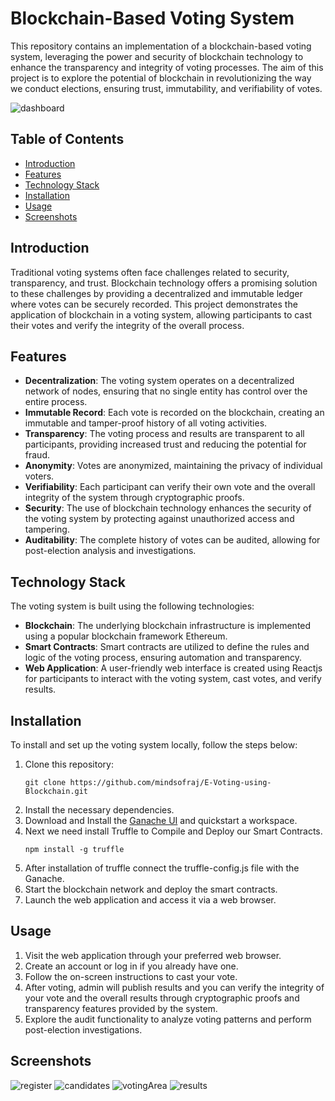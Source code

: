 # Blockchain-Based Voting System

This repository contains an implementation of a blockchain-based voting system, leveraging the power and security of blockchain technology to enhance the transparency and integrity of voting processes. The aim of this project is to explore the potential of blockchain in revolutionizing the way we conduct elections, ensuring trust, immutability, and verifiability of votes.

![dashboard](https://github.com/mindsofraj/E-Voting-using-Blockchain/assets/76028896/82a31eca-7caf-4a15-9e14-b4c099623183)

## Table of Contents
- [Introduction](#introduction)
- [Features](#features)
- [Technology Stack](#technology-stack)
- [Installation](#installation)
- [Usage](#usage)
- [Screenshots](#screenshots)

## Introduction
Traditional voting systems often face challenges related to security, transparency, and trust. Blockchain technology offers a promising solution to these challenges by providing a decentralized and immutable ledger where votes can be securely recorded. This project demonstrates the application of blockchain in a voting system, allowing participants to cast their votes and verify the integrity of the overall process.

## Features
- **Decentralization**: The voting system operates on a decentralized network of nodes, ensuring that no single entity has control over the entire process.
- **Immutable Record**: Each vote is recorded on the blockchain, creating an immutable and tamper-proof history of all voting activities.
- **Transparency**: The voting process and results are transparent to all participants, providing increased trust and reducing the potential for fraud.
- **Anonymity**: Votes are anonymized, maintaining the privacy of individual voters.
- **Verifiability**: Each participant can verify their own vote and the overall integrity of the system through cryptographic proofs.
- **Security**: The use of blockchain technology enhances the security of the voting system by protecting against unauthorized access and tampering.
- **Auditability**: The complete history of votes can be audited, allowing for post-election analysis and investigations.

## Technology Stack
The voting system is built using the following technologies:
- **Blockchain**: The underlying blockchain infrastructure is implemented using a popular blockchain framework Ethereum.
- **Smart Contracts**: Smart contracts are utilized to define the rules and logic of the voting process, ensuring automation and transparency.
- **Web Application**: A user-friendly web interface is created using Reactjs for participants to interact with the voting system, cast votes, and verify results.

## Installation
To install and set up the voting system locally, follow the steps below:

1. Clone this repository:
   ```shell
   git clone https://github.com/mindsofraj/E-Voting-using-Blockchain.git
2. Install the necessary dependencies.
4. Download and Install the [Ganache UI](https://trufflesuite.com/ganache/) and quickstart a workspace.
5. Next we need install Truffle to Compile and Deploy our Smart Contracts.
   ```shell
   npm install -g truffle
6. After installation of truffle connect the truffle-config.js file with the Ganache.
8. Start the blockchain network and deploy the smart contracts.
9. Launch the web application and access it via a web browser.
   
## Usage
1. Visit the web application through your preferred web browser.
2. Create an account or log in if you already have one.
3. Follow the on-screen instructions to cast your vote.
4. After voting, admin will publish results and  you can verify the integrity of your vote and the overall results through cryptographic proofs and transparency features provided by the system.
5. Explore the audit functionality to analyze voting patterns and perform post-election investigations.

## Screenshots
![register](https://github.com/mindsofraj/E-Voting-using-Blockchain/assets/76028896/4c603062-cd1d-49fa-a856-ce88ef8303fc)
![candidates](https://github.com/mindsofraj/E-Voting-using-Blockchain/assets/76028896/7dcdf03b-1b73-4f32-bb78-c4c71f55ab11)
![votingArea](https://github.com/mindsofraj/E-Voting-using-Blockchain/assets/76028896/0ed3c291-feb3-4de6-a58c-a85dd25b3ea6)
![results](https://github.com/mindsofraj/E-Voting-using-Blockchain/assets/76028896/f822bad7-0dd2-4cac-8648-79f2b85d42f9)

